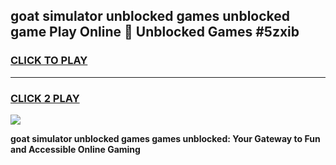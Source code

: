 
## goat simulator unblocked games unblocked game Play Online 👋 Unblocked Games #5zxib
<h3>
<a href="https://premium.freeplayer.one?title=goat_simulator_unblocked_games&ref=21F">CLICK TO PLAY</a></h3>
<hr>

<h3>
<a href="https://premium.freeplayer.one?title=goat_simulator_unblocked_games&ref=21F">CLICK 2 PLAY</a>
  
</h3>

<a href="https://premium.freeplayer.one?title=goat_simulator_unblocked_games&ref=21F/"><img src="https://clearcache.store/games.png"></a>


**goat simulator unblocked games games unblocked: Your Gateway to Fun and Accessible Online Gaming**
